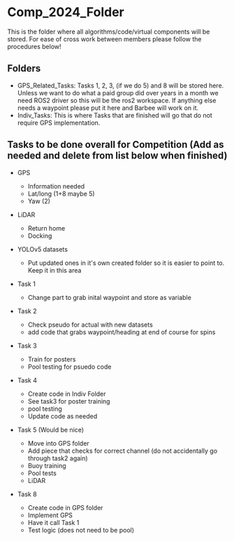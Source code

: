 # Comp_2024_Folder

This is the folder where all algorithms/code/virtual components will be stored. For ease of cross work between members please follow the procedures below!

## Folders

- GPS_Related_Tasks: Tasks 1, 2, 3, (if we do 5) and 8 will be stored here. Unless we want to do what a paid group did over years in a month we need ROS2 driver so this will be the ros2 workspace. If anything else needs a waypoint please put it here and Barbee will work on it. 
- Indiv_Tasks: This is where Tasks that are finished will go that do not require GPS implementation. 

## Tasks to be done overall for Competition (Add as needed and delete from list below when finished)
- GPS
	- Information needed
	- Lat/long (1+8 maybe 5)
	- Yaw (2)
- LiDAR 
	- Return home
	- Docking
	
- YOLOv5 datasets
	- Put updated ones in it's own created folder so it is easier to point to. Keep it in this area
- Task 1
	- Change part to grab inital waypoint and store as variable
- Task 2 
	- Check pseudo for actual with new datasets
	- add code that grabs waypoint/heading at end of course for spins
- Task 3
	- Train for posters
	- Pool testing for psuedo code
- Task 4
	- Create code in Indiv Folder
	- See task3 for poster training
	- pool testing 
	- Update code as needed
   
- Task 5 (Would be nice)
	- Move into GPS folder
	- Add piece that checks for correct channel (do not accidentally go through task2 again)
	- Buoy training
	- Pool tests
	- LiDAR
- Task 8
	- Create code in GPS folder
	- Implement GPS
	- Have it call Task 1
	- Test logic (does not need to be pool)

